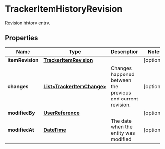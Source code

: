 

# TrackerItemHistoryRevision

Revision history entry.
## Properties

Name | Type | Description | Notes
------------ | ------------- | ------------- | -------------
**itemRevision** | [**TrackerItemRevision**](TrackerItemRevision.md) |  |  [optional]
**changes** | [**List&lt;TrackerItemChange&gt;**](TrackerItemChange.md) | Changes happened between the previous and current revision. |  [optional]
**modifiedBy** | [**UserReference**](UserReference.md) |  |  [optional]
**modifiedAt** | [**DateTime**](DateTime.md) | The date when the entity was modified |  [optional]



